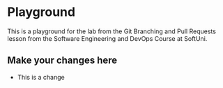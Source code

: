 # Playground
This is a playground for the lab from the Git Branching and Pull Requests lesson from the Software Engineering and DevOps Course at SoftUni.

## Make your changes here
- This is a change